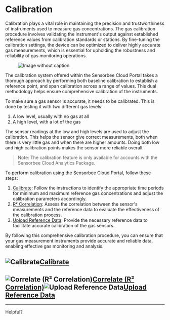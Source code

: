 # Calibration

Calibration plays a vital role in maintaining the precision and trustworthiness of instruments used to measure gas concentrations. The gas calibration procedure involves validating the instrument's output against established reference values from calibration standards or stations. By fine-tuning the calibration settings, the device can be optimized to deliver highly accurate gas measurements, which is essential for upholding the robustness and reliability of gas monitoring operations.

<figure><img src="https://image-forwarder.notaku.so/aHR0cHM6Ly93d3cubm90aW9uLnNvL2ltYWdlL2h0dHBzJTNBJTJGJTJGcHJvZC1maWxlcy1zZWN1cmUuczMudXMtd2VzdC0yLmFtYXpvbmF3cy5jb20lMkY4YTlhZWQwNi1mODQ0LTRkZTQtYjk2Yi1jMTUyNjkzMWM1NTclMkZlNDM4M2Q0NC0zODM3LTQwYTgtOTMxMy0xNzJmNzFmNDkxOTElMkZVbnRpdGxlZC5wbmc_dGFibGU9YmxvY2smc3BhY2VJZD04YTlhZWQwNi1mODQ0LTRkZTQtYjk2Yi1jMTUyNjkzMWM1NTcmaWQ9ZjY1ZWY1ZmEtOTlkZS00N2M0LWJhODMtM2NmM2RmYzgxZDcwJmNhY2hlPXYyJndpZHRoPTEyNTIuNzI0OTc1NTg1OTM3NQ==" alt="Image without caption"><figcaption></figcaption></figure>

The calibration system offered within the Sensorbee Cloud Portal takes a thorough approach by performing both baseline calibration to establish a reference point, and span calibration across a range of values. This dual methodology helps ensure comprehensive calibration of the instruments.

To make sure a gas sensor is accurate, it needs to be calibrated. This is done by testing it with two different gas levels:

1. A low level, usually with no gas at all
2. A high level, with a lot of the gas

The sensor readings at the low and high levels are used to adjust the calibration. This helps the sensor give correct measurements, both when there is very little gas and when there are higher amounts. Doing both low and high calibration points makes the sensor more reliable overall.

> Note: The calibration feature is only available for accounts with the Sensorbee Cloud Analytics Package.

To perform calibration using the Sensorbee Cloud Portal, follow these steps:

1. [Calibrate](https://www.notion.so/Baseline-and-Span-Calibration-6e97042ff979475fa5dd992bdd6d355e?pvs=21): Follow the instructions to identify the appropriate time periods for minimum and maximum reference gas concentrations and adjust the calibration parameters accordingly.
2. [R² Correlation](https://www.notion.so/R-Correlation-91e9f2fa793f46559e265f14f6a8376c?pvs=21): Assess the correlation between the sensor's measurements and the reference data to evaluate the effectiveness of the calibration process.
3. [Upload Reference Data](https://www.notion.so/Upload-Reference-Data-107c3a4d253e4fc7beb915069320ca1d?pvs=21): Provide the necessary reference data to facilitate accurate calibration of the gas sensors.

By following this comprehensive calibration procedure, you can ensure that your gas measurement instruments provide accurate and reliable data, enabling effective gas monitoring and analysis.

## ![Calibrate](https://www.notion.so/icons/chart-mixed_blue.svg?mode=light)[Calibrate](calibrate.md)

## ![Correlate (R² Correlation)](https://www.notion.so/icons/activity_blue.svg?mode=light)[Correlate (R² Correlation)](./#correlate-r-correlation-upload-reference-data)![Upload Reference Data](https://www.notion.so/icons/arrow-up-line_blue.svg?mode=light)[Upload Reference Data](upload-reference-data.md)

***

Helpful?
